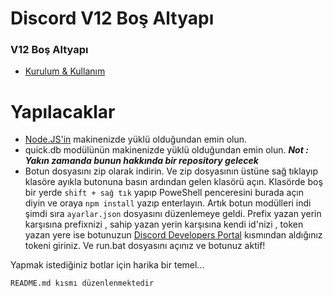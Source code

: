 # Discord V12 Boş Altyapı 

### V12 Boş Altyapı 

- [Kurulum & Kullanım](#yapılacaklar)


# Yapılacaklar
* [Node.JS'in](https://nodejs.org/en/) makinenizde yüklü olduğundan emin olun.
* quick.db modülünün makinenizde yüklü olduğundan emin olun. ***Not : Yakın zamanda bunun hakkında bir repository gelecek***
* Botun dosyasını zip olarak indirin. Ve zip dosyasının üstüne sağ tıklayıp klasöre ayıkla butonuna basın ardından gelen klasörü açın. Klasörde boş bir yerde `shift + sağ tık` yapıp PoweShell penceresini burada açın diyin ve oraya `npm install` yazıp enterlayın. Artık botun modülleri indi şimdi sıra `ayarlar.json` dosyasını düzenlemeye geldi. Prefix yazan yerin karşısına prefixnizi , sahip yazan yerin karşısına kendi id'nizi , token yazan yere ise botunuzun [Discord Developers Portal](https://discord.com/developers/applications/) kısmından aldığınız tokeni giriniz. Ve run.bat dosyasını açınız ve botunuz aktif!


Yapmak istediğiniz botlar için harika bir temel...

```README.md kısmı düzenlenmektedir```
